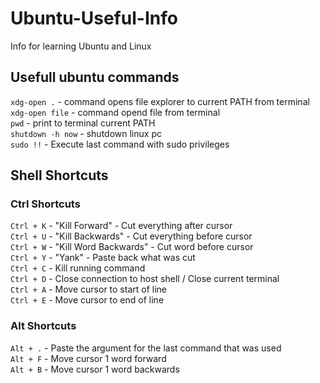 # Ubuntu-Useful-Info
Info for learning Ubuntu and Linux
<h2>
Usefull ubuntu commands
</h2>
  
`xdg-open .` - command opens file explorer to current PATH from terminal<br>
`xdg-open file` - command opend file from terminal<br>
`pwd` - print to terminal current PATH<br>
`shutdown -h now` - shutdown linux pc<br>
`sudo !!` - Execute last command with sudo privileges<br>


<h2>Shell Shortcuts</h2>
<h3>Ctrl Shortcuts</h3>

`Ctrl + K` - "Kill Forward" - Cut everything after cursor<br>
`Ctrl + U` - "Kill Backwards" - Cut everything before cursor<br>
`Ctrl + W` - "Kill Word Backwards" - Cut word before cursor<br>
`Ctrl + Y` - "Yank" - Paste back what was cut<br>
`Ctrl + C` - Kill running command<br>
`Ctrl + D` - Close connection to host shell / Close current terminal<br>
`Ctrl + A` - Move cursor to start of line<br>
`Ctrl + E` - Move cursor to end of line<br>

<h3>Alt Shortcuts</h3>

`Alt + .` - Paste the argument for the last command that was used<br>
`Alt + F` - Move cursor 1 word forward<br>
`Alt + B` - Move cursor 1 word backwards<br>
